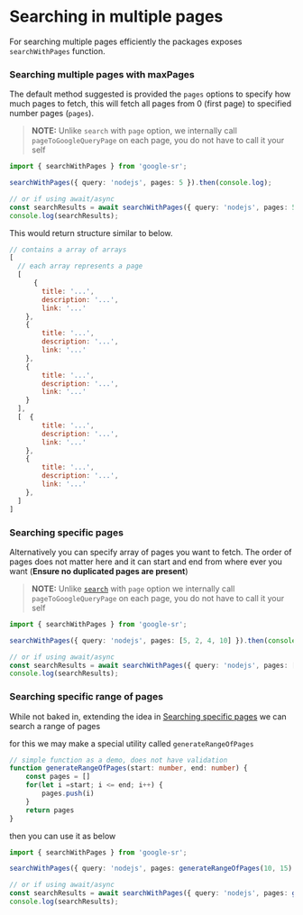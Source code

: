 # Searching in multiple pages

For searching multiple pages efficiently the packages exposes `searchWithPages` function.

### Searching multiple pages with maxPages

The default method suggested is provided the `pages` options to specify how much pages to fetch, this will fetch all pages from 0 (first page) to specified number pages (`pages`).

> **NOTE:** Unlike `search` with `page` option, we internally call `pageToGoogleQueryPage` on each page, you do not have to call it your self


```ts
import { searchWithPages } from 'google-sr';

searchWithPages({ query: 'nodejs', pages: 5 }).then(console.log);

// or if using await/async
const searchResults = await searchWithPages({ query: 'nodejs', pages: 5 });
console.log(searchResults);

```

This would return structure similar to below.

```js
// contains a array of arrays
[
  // each array represents a page
  [
      {
        title: '...',
        description: '...',
        link: '...'
    },
    {
        title: '...',
        description: '...',
        link: '...'
    },
    {
        title: '...',
        description: '...',
        link: '...'
    }
  ],
  [  {
        title: '...',
        description: '...',
        link: '...'
    },
    {
        title: '...',
        description: '...',
        link: '...'
    },
  ]
]
```


### Searching specific pages

Alternatively you can specify array of pages you want to fetch. The order of pages does not matter here and it can  start and end from where ever you want (**Ensure no duplicated pages are present**)

> **NOTE:** Unlike [`search`](./onepage.md) with `page` option we internally call `pageToGoogleQueryPage` on each page, you do not have to call it your self



```ts
import { searchWithPages } from 'google-sr';

searchWithPages({ query: 'nodejs', pages: [5, 2, 4, 10] }).then(console.log);

// or if using await/async
const searchResults = await searchWithPages({ query: 'nodejs', pages: [5, 2, 4, 10] });
console.log(searchResults);
```


### Searching specific range of pages

While not baked in, extending the idea in [Searching specific pages](#searching-specific-pages) we can search a range of pages

for this we may make a special utility called `generateRangeOfPages`

```ts
// simple function as a demo, does not have validation
function generateRangeOfPages(start: number, end: number) { 
    const pages = []
    for(let i =start; i <= end; i++) { 
        pages.push(i) 
    }
    return pages
}
```


then you can use it as below

```ts
import { searchWithPages } from 'google-sr';

searchWithPages({ query: 'nodejs', pages: generateRangeOfPages(10, 15) }).then(console.log);

// or if using await/async
const searchResults = await searchWithPages({ query: 'nodejs', pages: generateRangeOfPages(10, 15) });
console.log(searchResults);
```
